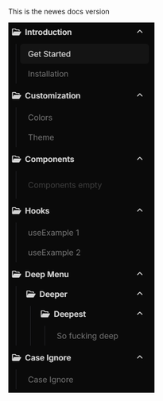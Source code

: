 This is the newes docs version

![navigation](https://github.com/nextelements/nexteIements/blob/master/apps/navigation/nav.png) 
